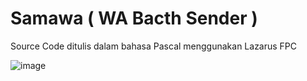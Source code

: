 # Samawa ( WA Bacth Sender )

Source Code ditulis dalam bahasa Pascal menggunakan Lazarus FPC

![image](https://github.com/user-attachments/assets/09f510ac-4878-4a9f-b9c1-01fd7e450dc5)



